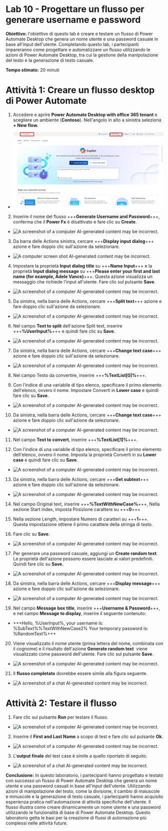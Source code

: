 # Lab 10 - Progettare un flusso per generare username e password

**Obiettivo:** l'obiettivo di questo lab è creare e testare un flusso di
Power Automate Desktop che genera un nome utente e una password casuale
in base all'input dell'utente. Completando questo lab, i partecipanti
impareranno come progettare e automatizzare un flusso utilizzando le
azioni di Power Automate Desktop, tra cui la gestione della
manipolazione del testo e la generazione di testo casuale.

**Tempo stimato:** 20 minuti

# Attività 1: Creare un flusso desktop di Power Automate

1.  Accedere e aprire **Power Automate Desktop with office 365 tenant**
    e scegliere un ambiente (**Contoso**). Nell'angolo in alto a
    sinistra seleziona **+ New flow.**

- ![](./media/image1.png)

2.  Inserire il nome del flusso +++**Generate Username and
    Password**+++, conferma che il **Power Fx** è disattivato e fare
    clic su **Create**.

- ![A screenshot of a computer AI-generated content may be
  incorrect.](./media/image2.png)

3.  Da barra delle Actions sinistra, cercare +++**Display input
    dialog**+++ azione e fare doppio clic sull'azione da selezionare.

- ![A computer screen shot AI-generated content may be
  incorrect.](./media/image3.png)

4.  Impostare la proprietà **Input dialog title** su +++**Name
    Input**+++ e la proprietà **Input dialog message** su +++**Please
    enter your first and last name (for example, Adele Vance)**+++.
    Questa azione visualizza un messaggio che richiede l'input
    all'utente. Fare clic sul pulsante **Save**.

- ![A screenshot of a computer AI-generated content may be
  incorrect.](./media/image4.png)

5.  Da sinistra, nella barra delle Actions, cercare +++**Split text**+++
    azione e fare doppio clic sull'azione da selezionare.

- ![A screenshot of a computer AI-generated content may be
  incorrect.](./media/image5.png)

6.  Nel campo **Text to split** dell'azione Split text, inserire
    +++**%UserInput%**+++ e quindi fare clic su **Save**.

- ![A screenshot of a computer AI-generated content may be
  incorrect.](./media/image6.png)

7.  Da sinistra, nella barra delle Actions, cercare +++**Change text
    case**+++ azione e fare doppio clic sull'azione da selezionare.

- ![A screenshot of a computer AI-generated content may be
  incorrect.](./media/image7.png)

8.  Nel campo Testo da convertire, inserire +++**%TextList\[0\]%**+++.

9.  Con l'indice di una variabile di tipo elenco, specificare il primo
    elemento dell'elenco, ovvero il nome. Impostare Converti in **Lower
    case** e quindi fare clic su **Save**.

- ![A screenshot of a computer AI-generated content may be
  incorrect.](./media/image8.png)

10. Da sinistra, nella barra delle Actions, cercare +++**Change text
    case**+++ azione e fare doppio clic sull'azione da selezionare.

- ![A screenshot of a computer AI-generated content may be
  incorrect.](./media/image9.png)

11. Nel campo **Text to convert**, inserire +++**%TextList\[1\]%**+++.

12. Con l'indice di una variabile di tipo elenco, specificare il primo
    elemento dell'elenco, ovvero il nome. Imposta la proprietà Converti
    in su **Lower case** e quindi fare clic su **Save**.

- ![A screenshot of a computer AI-generated content may be
  incorrect.](./media/image10.png)

13. Da sinistra, nella barra delle Actions, cercare +++**Get
    subtext**+++ azione e fare doppio clic sull'azione da selezionare.

- ![A screenshot of a computer AI-generated content may be
  incorrect.](./media/image11.png)

14. Nel campo Original text, inserire +++**%TextWithNewCase%**+++, Nella
    sezione Start index, imposta Posizione carattere su +++**0**+++

15. Nella sezione Length, impostare Numero di caratteri su +++**1**+++.
    Questa impostazione ottiene il primo carattere della stringa di
    testo.

16. Fare clic su **Save**.

- ![A screenshot of a computer AI-generated content may be
  incorrect.](./media/image12.png)

17. Per generare una password casuale, aggiungi un **Create random
    text**. Le proprietà dell'azione possono essere lasciate ai valori
    predefiniti. Quindi fare clic su **Save.**

- ![A screenshot of a computer AI-generated content may be
  incorrect.](./media/image13.png)

18. Da sinistra, nella barra delle Actions, cercare +++**Display
    message**+++ azione e fare doppio clic sull'azione da selezionare.

- ![A screenshot of a computer AI-generated content may be
  incorrect.](./media/image14.png)

19. Nel campo **Message box title**, inserire +++**Username &
    Password**+++, e nel campo **Message to display**, inserire il
    seguente contenuto:

- +++Hello, %UserInput%, your username is: %SubText%%TextWithNewCase2% Your temporary password is: %RandomText%+++

20. Viene visualizzato il nome utente (prima lettera del nome, combinata
    con il cognome) e il risultato dell'azione **Generate random text** 
    viene visualizzato come password dell'utente. Fare clic sul pulsante
    **Save**.

- ![A screenshot of a computer AI-generated content may be
  incorrect.](./media/image15.png)

21. Il **flusso completato** dovrebbe essere simile alla figura
    seguente.

- ![A screenshot of a chat AI-generated content may be
  incorrect.](./media/image16.png)

# Attività 2: Testare il flusso

1.  Fare clic sul pulsante **Run** per testare il flusso.

- ![A screenshot of a computer AI-generated content may be
  incorrect.](./media/image17.png)

2.  Inserire il **First and Last Name** a scopo di test e fare clic sul
    pulsante **Ok**.

- ![A screenshot of a computer AI-generated content may be
  incorrect.](./media/image18.png)

3.  L'**output finale** del test case è simile a quello riportato di
    seguito.

- ![A screenshot of a chat AI-generated content may be
  incorrect.](./media/image19.png)

**Conclusione:** In questo laboratorio, i partecipanti hanno progettato
e testato con successo un flusso di Power Automate Desktop che genera un
nome utente e una password casuali in base all'input dell'utente.
Utilizzando azioni di manipolazione del testo, come la divisione, il
cambio di maiuscole e minuscole e la generazione di testo casuale, i
partecipanti hanno acquisito esperienza pratica nell'automazione di
attività specifiche dell'utente. Il flusso illustra come creare
dinamicamente un nome utente e una password utilizzando le funzionalità
di base di Power Automate Desktop. Questo laboratorio getta le basi per
la creazione di flussi di automazione più complessi nelle attività
future.
